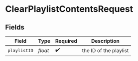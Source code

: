 # ClearPlaylistContentsRequest


## Fields

| Field                  | Type                   | Required               | Description            |
| ---------------------- | ---------------------- | ---------------------- | ---------------------- |
| `playlistID`           | *float*                | :heavy_check_mark:     | the ID of the playlist |